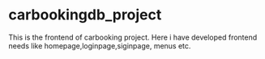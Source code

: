 # carbookingdb_project
This is the frontend of carbooking project.
Here i have developed frontend needs like homepage,loginpage,siginpage, menus etc.
